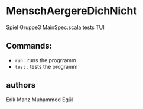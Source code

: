 # MenschAergereDichNicht
Spiel Gruppe3
MainSpec.scala tests TUI

## Commands:
* `run` : runs the progrramm
* `test` : tests the programm

## authors
Erik Manz
Muhammed Egül
